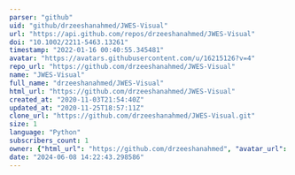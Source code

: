 ```yaml
---
parser: "github"
uid: "github/drzeeshanahmed/JWES-Visual"
url: "https://api.github.com/repos/drzeeshanahmed/JWES-Visual"
doi: "10.1002/2211-5463.13261"
timestamp: "2022-01-16 00:40:55.345481"
avatar: "https://avatars.githubusercontent.com/u/16215126?v=4"
repo_url: "https://github.com/drzeeshanahmed/JWES-Visual"
name: "JWES-Visual"
full_name: "drzeeshanahmed/JWES-Visual"
html_url: "https://github.com/drzeeshanahmed/JWES-Visual"
created_at: "2020-11-03T21:54:40Z"
updated_at: "2020-11-25T18:57:11Z"
clone_url: "https://github.com/drzeeshanahmed/JWES-Visual.git"
size: 1
language: "Python"
subscribers_count: 1
owner: {"html_url": "https://github.com/drzeeshanahmed", "avatar_url": "https://avatars.githubusercontent.com/u/16215126?v=4", "login": "drzeeshanahmed", "type": "User"}
date: "2024-06-08 14:22:43.298586"
---
```


